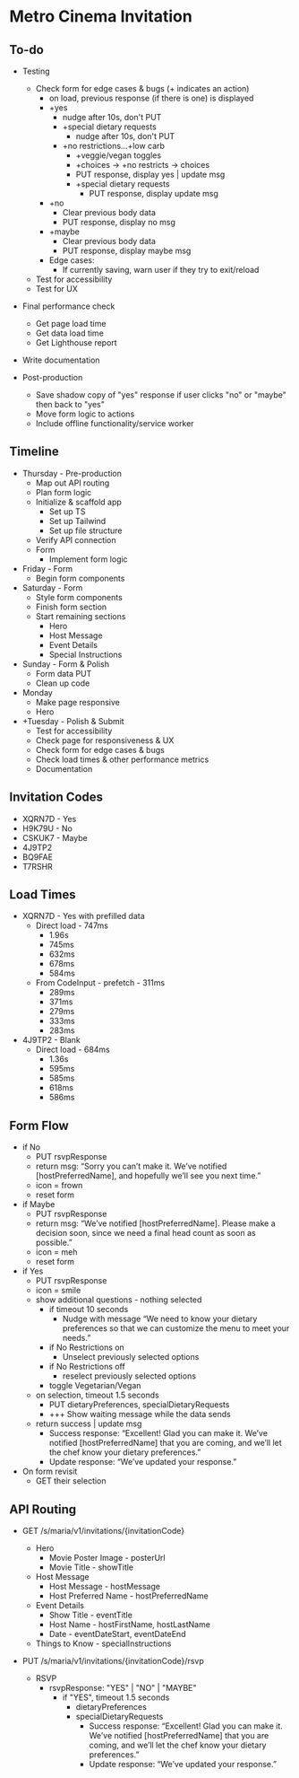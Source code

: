 # Metro Cinema Invitation

## To-do
- Testing
    - Check form for edge cases & bugs (+ indicates an action)
        - on load, previous response (if there is one) is displayed
        - +yes
            - nudge after 10s, don't PUT
            - +special dietary requests
                - nudge after 10s, don't PUT
            - +no restrictions...+low carb
                - +veggie/vegan toggles
                - +choices -> +no restricts -> choices 
                - PUT response, display yes | update msg
                - +special dietary requests
                    - PUT response, display update msg
        - +no
            - Clear previous body data
            - PUT response, display no msg
        - +maybe
            - Clear previous body data
            - PUT response, display maybe msg
        - Edge cases:
            - If currently saving, warn user if they try to exit/reload
    - Test for accessibility
    - Test for UX
- Final performance check
    - Get page load time
    - Get data load time
    - Get Lighthouse report
- Write documentation

- Post-production
    - Save shadow copy of "yes" response if user clicks "no" or "maybe" then back to "yes"
    - Move form logic to actions
    - Include offline functionality/service worker

## Timeline

- Thursday - Pre-production
    - Map out API routing
    - Plan form logic
    - Initialize & scaffold app
        - Set up TS
        - Set up Tailwind
        - Set up file structure
    - Verify API connection
    - Form
        - Implement form logic
- Friday - Form
    - Begin form components
- Saturday - Form
    - Style form components
    - Finish form section
    - Start remaining sections
        - Hero
        - Host Message
        - Event Details
        - Special Instructions
- Sunday - Form & Polish
    - Form data PUT
    - Clean up code
- Monday 
    - Make page responsive
    - Hero
- +Tuesday - Polish & Submit
    - Test for accessibility
    - Check page for responsiveness & UX
    - Check form for edge cases & bugs
    - Check load times & other performance metrics
    - Documentation

## Invitation Codes
- XQRN7D - Yes
- H9K79U - No
- CSKUK7 - Maybe
- 4J9TP2
- BQ9FAE
- T7RSHR

## Load Times
-   XQRN7D - Yes with prefilled data
    - Direct load - 747ms
        - 1.96s
        - 745ms
        - 632ms    
        - 678ms
        - 584ms
    - From CodeInput - prefetch - 311ms
        - 289ms
        - 371ms
        - 279ms
        - 333ms
        - 283ms
-   4J9TP2 - Blank
    - Direct load - 684ms
        - 1.36s
        - 595ms
        - 585ms
        - 618ms
        - 586ms

## Form Flow

- if No
    - PUT rsvpResponse
    - return msg: “Sorry you can’t make it. We’ve notified [hostPreferredName], and hopefully we’ll see you next time.”
    - icon = frown
    - reset form
- if Maybe
    - PUT rsvpResponse
    - return msg: “We’ve notified [hostPreferredName]. Please make a decision soon, since we need a final head count as soon as possible.”
    - icon = meh
    - reset form
- if Yes
    - PUT rsvpResponse
    - icon = smile
    - show additional questions - nothing selected
        - if timeout 10 seconds
            - Nudge with message “We need to know your dietary preferences so that we can customize the menu to meet your needs.”
        - if No Restrictions on
            - Unselect previously selected options
        - if No Restrictions off
            - reselect previously selected options
        - toggle Vegetarian/Vegan
    - on selection, timeout 1.5 seconds
        - PUT dietaryPreferences, specialDietaryRequests
        - +++ Show waiting message while the data sends
    - return success | update msg
        - Success response: “Excellent! Glad you can make it. We’ve notified [hostPreferredName] that you are coming, and we’ll let the chef know your dietary preferences.”
        - Update response: “We’ve updated your response.”
- On form revisit 
    - GET their selection

## API Routing

- GET /s/maria/v1/invitations/{invitationCode}
    - Hero
        - Movie Poster Image - posterUrl
        - Movie Title - showTitle
    - Host Message
        - Host Message - hostMessage
        - Host Preferred Name - hostPreferredName
    - Event Details
        - Show Title - eventTitle
        - Host Name - hostFirstName, hostLastName
        - Date - eventDateStart, eventDateEnd
    - Things to Know - specialInstructions

- PUT /s/maria/v1/invitations/{invitationCode}/rsvp
    - RSVP
        - rsvpResponse: "YES" | "NO" | "MAYBE"
            - if "YES", timeout 1.5 seconds
                - dietaryPreferences
                - specialDietaryRequests
                    - Success response: “Excellent! Glad you can make it. We’ve notified [hostPreferredName] that you are coming, and we’ll let the chef know your dietary preferences.”
                    - Update response: “We’ve updated your response.”